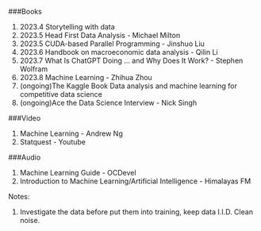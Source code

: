 ###Books
1. 2023.4 Storytelling with data
2. 2023.5 Head First Data Analysis - Michael Milton  
3. 2023.5 CUDA-based Parallel Programming - Jinshuo Liu  
4. 2023.6 Handbook on macroeconomic data analysis - Qilin Li  
5. 2023.7 What Is ChatGPT Doing … and Why Does It Work? - Stephen Wolfram  
6. 2023.8 Machine Learning - Zhihua Zhou
7. (ongoing)The Kaggle Book Data analysis and machine learning for competitive data science
8. (ongoing)Ace the Data Science Interview - Nick Singh

###Video
1. Machine Learning - Andrew Ng  
2. Statquest - Youtube  

###Audio
1. Machine Learning Guide - OCDevel  
2. Introduction to Machine Learning/Artificial Intelligence - Himalayas FM  


Notes:
1. Investigate the data before put them into training, keep data I.I.D. Clean noise.
